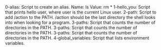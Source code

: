 0-alias: Script to create an alias. Name: ls Value: rm *
1-hello_you: Script that prints hello user, where user is the current Linux user.
2-path: Script to add /action to the PATH. /action should be the last directory the shell looks into when looking for a program.
3-paths: Script that counts the number of directories in the PATH.
3-paths: Script that counts the number of directories in the PATH.
3-paths: Script that counts the number of directories in the PATH.
4-global_variables: Script  that lists environment variables.


